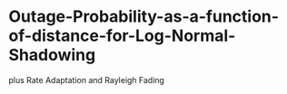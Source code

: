 # Outage-Probability-as-a-function-of-distance-for-Log-Normal-Shadowing
plus Rate Adaptation and Rayleigh Fading
